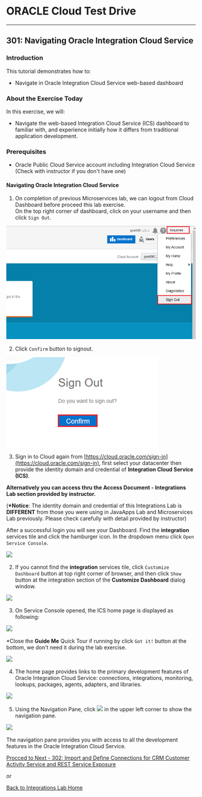 # ORACLE Cloud Test Drive #
-----
## 301: Navigating Oracle Integration Cloud Service ##

### Introduction ###
This tutorial demonstrates how to:
- Navigate in Oracle Integration Cloud Service web-based dashboard

### About the Exercise Today ###
In this exercise, we will:
- Navigate the web-based Integration Cloud Service (ICS) dashboard to familiar with, and experience initially how it differs from traditional application development.

### Prerequisites ###
- Oracle Public Cloud Service account including Integration Cloud Service (Check with instructor if you don't have one)

#### Navigating Oracle Integration Cloud Service ####

1. On completion of previous Microservices lab, we can logout from Cloud Dashboard before proceed this lab exercise.  
On the top right corner of dashboard, click on your username and then click `Sign Out`.

![](images/301/00.logout.png)

2. Click `Confirm` button to signout.

![](images/301/00.logout.confirm.png)

3. Sign in to Cloud again from [https://cloud.oracle.com/sign-in](https://cloud.oracle.com/sign-in), first select your datacenter then provide the identity domain and credential of **Integration Cloud Service \(ICS\)**.  

**Alternatively  you can access thru the Access Document - Integrations Lab section provided by instructor.**  

(**\*Notice**: The identity domain and credential of this Integrations Lab is **DIFFERENT** from those you were using in JavaApps Lab and Microservices Lab previously. Please check carefully with detail provided by instructor)  

After a successful login you will see your Dashboard. Find the **integration** services tile and click the hamburger icon. In the dropdown menu click `Open Service Console`.

![](images/301/01.dashboard.png)

2. If you cannot find the **integration** services tile, click `Customize Dashboard` button at top right corner of browser, and then click `Show` button at the integration section of the **Customize Dashboard** dialog window.

![](images/301/02.dashboard.png)

3. On Service Console opened, the ICS home page is displayed as following:

![](images/301/03.home.png)

  \*Close the **Guide Me** Quick Tour if running by click `Got it!` button at the bottom, we don't need it during the lab exercise.

![](images/301/04.ics_overlays.png)

4. The home page provides links to the primary development features of Oracle Integration Cloud Service: connections, integrations, monitoring, lookups, packages, agents, adapters, and libraries.

![](images/301/05.ics_designer_portal.png)

5. Using the Navigation Pane, click ![](images/301/06.main_hamburger.png) in the upper left corner to show the navigation pane.

![](images/301/07.navigation_pane.png)

The navigation pane provides you with access to all the development features in the Oracle Integration Cloud Service.

[Procced to Next - 302: Import and Define Connections for CRM Customer Activity Service and REST Service Exposure](302-IntegrationsLab.md)

or

[Back to Integrations Lab Home](README.md)
